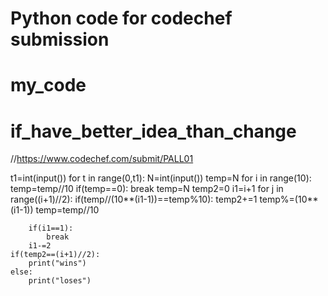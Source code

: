 # Python code for codechef submission
    
# my_code
# if_have_better_idea_than_change


//https://www.codechef.com/submit/PALL01

t1=int(input())
for t in range(0,t1):
    N=int(input())
    temp=N
    for i in range(10):
        temp=temp//10
        if(temp==0):
            break
    temp=N
    temp2=0
    i1=i+1
    for j in range((i+1)//2):
        if(temp//(10**(i1-1))==temp%10):
            temp2+=1
        temp%=(10**(i1-1))
        temp=temp//10
        
        if(i1==1):
            break
        i1-=2
    if(temp2==(i+1)//2):
        print("wins")
    else:
        print("loses")

